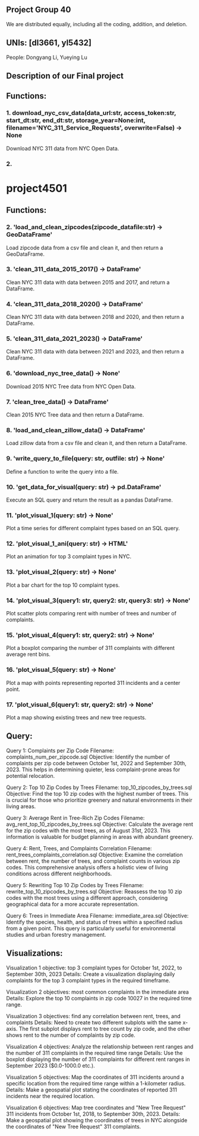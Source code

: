 ## Project Group 40
We are distributed equally, including all the coding, addition, and deletion.

## UNIs: [dl3661, yl5432]
People: Dongyang Li, Yueying Lu

## Description of our Final project
## Functions:

### 1. download_nyc_csv_data(data_url:str, access_token:str, start_dt:str, end_dt:str, storage_year=None:int, filename='NYC_311_Service_Requests', overwrite=False) -> None

Download NYC 311 data from NYC Open Data.

### 2.

# project4501




## Functions:

### 2. 'load_and_clean_zipcodes(zipcode_datafile:str) -> GeoDataFrame'

Load zipcode data from a csv file and clean it, and then return a GeoDataFrame.

### 3. 'clean_311_data_2015_2017() -> DataFrame'

Clean NYC 311 data with data between 2015 and 2017, and return a DataFrame.

### 4. 'clean_311_data_2018_2020() -> DataFrame'

Clean NYC 311 data with data between 2018 and 2020, and then return a DataFrame.

### 5. 'clean_311_data_2021_2023() -> DataFrame'

Clean NYC 311 data with data between 2021 and 2023, and then return a DataFrame.

### 6. 'download_nyc_tree_data() -> None'

Download 2015 NYC Tree data from NYC Open Data.

### 7. 'clean_tree_data() -> DataFrame'

Clean 2015 NYC Tree data and then return a DataFrame.

### 8. 'load_and_clean_zillow_data() -> DataFrame'

Load zillow data from a csv file and clean it, and then return a DataFrame.

### 9. 'write_query_to_file(query: str, outfile: str) -> None'

Define a function to write the query into a file.

### 10. 'get_data_for_visual(query: str) -> pd.DataFrame'

Execute an SQL query and return the result as a pandas DataFrame.

### 11. 'plot_visual_1(query: str) -> None'

Plot a time series for different complaint types based on an SQL query.

### 12. 'plot_visual_1_ani(query: str) -> HTML'

Plot an animation for top 3 complaint types in NYC.

### 13. 'plot_visual_2(query: str) -> None'

Plot a bar chart for the top 10 complaint types.

### 14. 'plot_visual_3(query1: str, query2: str, query3: str) -> None'

Plot scatter plots comparing rent with number of trees and number of complaints.

### 15. 'plot_visual_4(query1: str, query2: str) -> None'

Plot a boxplot comparing the number of 311 complaints with different average rent bins.

### 16. 'plot_visual_5(query: str) -> None'

Plot a map with points representing reported 311 incidents and a center point.

### 17. 'plot_visual_6(query1: str, query2: str) -> None'

Plot a map showing existing trees and new tree requests.


## Query: 

Query 1: Complaints per Zip Code
Filename: complaints_num_per_zipcode.sql
Objective: Identify the number of complaints per zip code between October 1st, 2022 and September 30th, 2023. This helps in determining quieter, less complaint-prone areas for potential relocation.

Query 2: Top 10 Zip Codes by Trees
Filename: top_10_zipcodes_by_trees.sql
Objective: Find the top 10 zip codes with the highest number of trees. This is crucial for those who prioritize greenery and natural environments in their living areas.

Query 3: Average Rent in Tree-Rich Zip Codes
Filename: avg_rent_top_10_zipcodes_by_trees.sql
Objective: Calculate the average rent for the zip codes with the most trees, as of August 31st, 2023. This information is valuable for budget planning in areas with abundant greenery.

Query 4: Rent, Trees, and Complaints Correlation
Filename: rent_trees_complaints_correlation.sql
Objective: Examine the correlation between rent, the number of trees, and complaint counts in various zip codes. This comprehensive analysis offers a holistic view of living conditions across different neighborhoods.

Query 5: Rewriting Top 10 Zip Codes by Trees
Filename: rewrite_top_10_zipcodes_by_trees.sql
Objective: Reassess the top 10 zip codes with the most trees using a different approach, considering geographical data for a more accurate representation.

Query 6: Trees in Immediate Area
Filename: immediate_area.sql
Objective: Identify the species, health, and status of trees within a specified radius from a given point. This query is particularly useful for environmental studies and urban forestry management.



## Visualizations:

Visualization 1 objective: top 3 complaint types for October 1st, 2022, to September 30th, 2023
Details: Create a visualization displaying daily complaints for the top 3 complaint types in the required timeframe.

Visualization 2 objectives: most common complaints in the immediate area
Details: Explore the top 10 complaints in zip code 10027 in the required time range.

Visualization 3 objectives: find any correlation between rent, trees, and complaints
Details: Need to create two different subplots with the same x-axis. The first subplot displays rent to tree count by zip code, and the other shows rent to the number of complaints by zip code.

Visualization 4 objectives:  Analyze the relationship between rent ranges and the number of 311 complaints in the required time range
Details: Use the boxplot displaying the number of 311 complaints for different rent ranges in September 2023 ($0.0-1000.0 etc.).

Visualization 5 objectives:  Map the coordinates of 311 incidents around a specific location from the required time range within a 1-kilometer radius.
Details: Make a geospatial plot stating the coordinates of reported 311 incidents near the required location.

Visualization 6 objectives:  Map tree coordinates and "New Tree Request" 311 incidents from October 1st, 2018, to September 30th, 2023.
Details: Make a geospatial plot showing the coordinates of trees in NYC alongside the coordinates of "New Tree Request" 311 complaints.





